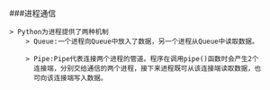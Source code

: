 ###进程通信

	> Python为进程提供了两种机制
		> Queue:一个进程向Queue中放入了数据，另一个进程从Queue中读取数据。

		> Pipe:Pipe代表连接两个进程的管道。程序在调用pipe()函数时会产生2个
		  连接端，分别交给通信的两个进程，接下来进程既可从该连接端读取数据，也
		  可向该连接端写入数据。

